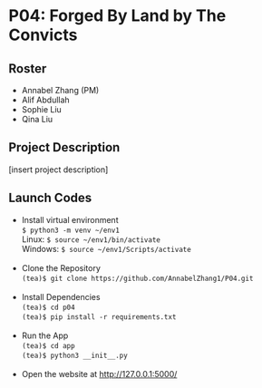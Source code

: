 # P04: Forged By Land by The Convicts

## Roster
* Annabel Zhang (PM)
* Alif Abdullah
* Sophie Liu
* Qina Liu

## Project Description
[insert project description]

## Launch Codes
- Install virtual environment <br>
```$ python3 -m venv ~/env1``` <br>
Linux: ```$ source ~/env1/bin/activate``` <br>
Windows: ```$ source ~/env1/Scripts/activate``` <br><br>
- Clone the Repository <br>
```(tea)$ git clone https://github.com/AnnabelZhang1/P04.git ``` <br><br>
- Install Dependencies <br>
```(tea)$ cd p04 ``` <br>
```(tea)$ pip install -r requirements.txt``` <br><br> 
- Run the App <br>
```(tea)$ cd app``` <br>
```(tea)$ python3 __init__.py``` <br><br>
- Open the website at http://127.0.0.1:5000/
